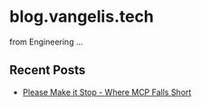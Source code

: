 # blog.vangelis.tech

from Engineering ...

<!--RECENTS_START -->
## Recent Posts

- [Please Make it Stop - Where MCP Falls Short](blog/timely/Please_Make_it_Stop_-_Where_MCP_Falls_Short.md)
<!--RECENTS_END -->

